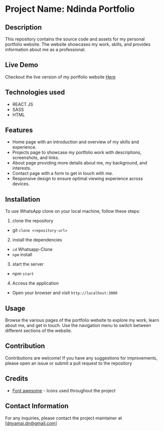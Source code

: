 # Project Name: Ndinda Portfolio
## Description
This repository contains the source code and assets for my personal portfolio website. The website showcases my work, skills, and provides information about me as a professional.

## Live Demo

Checkout the live version of my portfolio website [Here](https://www.ndinda.me/)
## Technologies used

- REACT JS
- SASS
- HTML

## Features
- Home page with an introduction and overview of my skills and experience.
- Projects page to showcase my portfolio work with descriptions, screenshots, and links.
- About page providing more details about me, my background, and interests.
- Contact page with a form to get in touch with me.
- Responsive design to ensure optimal viewing experience across devices.
## Installation

To use WhatsApp clone on your local machine, follow these steps:

1. clone the repository
  - git `clone <repository-url>`
2. install the dependencies
  - `cd` Whatsapp-Clone
  - `npm` install
3. start the server
  - npm `start`
4. Access the application
  - Open your browser and visit `http://localhost:3000`

## Usage

Browse the various pages of the portfolio website to explore my work, learn about me, and get in touch. Use the navigation menu to switch between different sections of the website.
## Contribution

Contributions are welcome! If you have any suggestions for improvements, please open an issue or submit a pull request to the repository

## Credits
- [Font awesome](https://fontawesome.com/) - Icons used throughout the project
## Contact Information

For any inquiries, please contact the project maintainer at [dnyamai.dn@gmail.com]

